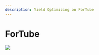 ```yaml
---
description: Yield Optimizing on ForTube
---
```


# ForTube

![](https://gblobscdn.gitbook.com/assets%2F-MJZ0tXJc-hdgL-YTlPk%2F-MKFu7ta6do1bTRyNzVT%2F-MKFwIm29HLi-TLrZxQE%2Fimage.png?alt=media&token=5fa21703-4740-4eba-acdc-ff5b07b6021d)

